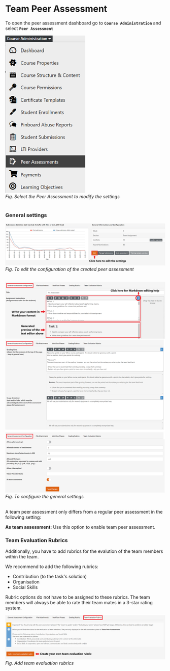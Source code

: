 # Team Peer Assessment  

To open the peer assessment dashboard go to **`Course Administration`** and select **`Peer Assessment`**  

![PA](../../../img/course_admin_items/peer_assess.png)  
*Fig. Select the Peer Assessment to modify the settings*  
<br>  

### General settings  

![Edit PA](../../../img/courseadministration/peer_assessment/pa_edit_settings.png)  
*Fig. To edit the configuration of the created peer assessment*  
<br>

![General Settings 1](../../../img/courseadministration/peer_assessment/pa_general_settings_1.png)
![General Settings 2](../../../img/courseadministration/peer_assessment/pa_general_settings_2.png)
![General Settings 3](../../../img/courseadministration/peer_assessment/pa_general_settings_3.png)  
*Fig. To configure the general settings*  
<br>

A team peer assessment only differs from a regular peer assessment in the following setting:

**As team assessment:**  Use this option to enable team peer assessment.  


### Team Evaluation Rubrics  
Additionally, you have to add rubrics for the evalution of the team members within the team.

We recommend to add the following rubrics:
- Contribution (to the task's solution)
- Organisation
- Social Skills

Rubric options do not have to be assigned to these rubrics. 
The team members will always be able to rate their team mates in a 3-star rating system.

![PA Team Rubrics](../../../img/courseadministration/peer_assessment/pa_team_rubric.png)  
*Fig. Add team evaluation rubrics*  
